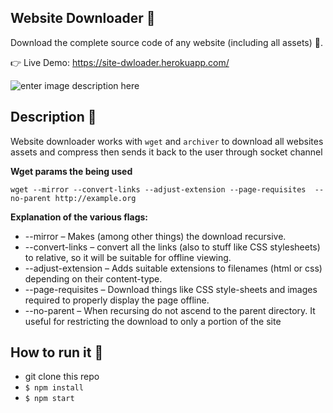 
## Website Downloader 💾
Download the complete source code of any website (including all assets) 🔨.

👉 Live Demo: https://site-dwloader.herokuapp.com/

![enter image description here](https://github.com/AhmadIbrahiim/Website-downloader/blob/master/public/Record.gif?raw=true)
## Description 📒
 Website downloader works with `wget` and `archiver` to download all websites assets and compress then sends it back to the user through socket channel
 
 **Wget params the being used**
 
 `wget --mirror --convert-links --adjust-extension --page-requisites 
--no-parent http://example.org`

 **Explanation of the various flags:**

 - --mirror – Makes (among other things) the download recursive.
- --convert-links – convert all the links (also to stuff like CSS stylesheets) to relative, so it will be suitable for offline viewing.
- --adjust-extension – Adds suitable extensions to filenames (html or css) depending on their content-type.
- --page-requisites – Download things like CSS style-sheets and images required to properly display the page offline.
- --no-parent – When recursing do not ascend to the parent directory. It useful for restricting the download to only a portion of the site

## How to run it 🤔

- git clone this repo
- `$ npm install`
- `$ npm start`




